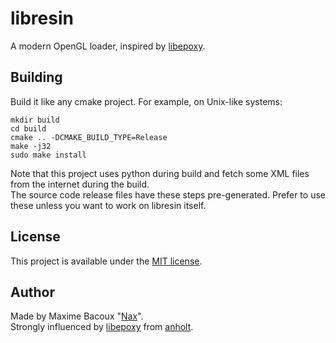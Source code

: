 # libresin

A modern OpenGL loader, inspired by [libepoxy](https://github.com/anholt/libepoxy).

## Building

Build it like any cmake project. For example, on Unix-like systems:

    mkdir build
    cd build
    cmake .. -DCMAKE_BUILD_TYPE=Release
    make -j32
    sudo make install

Note that this project uses python during build and fetch some XML files from the internet during the build.  
The source code release files have these steps pre-generated. Prefer to use these unless you want to work on libresin itself.

## License

This project is available under the [MIT license](LICENSE).

## Author

Made by Maxime Bacoux "[Nax](https://github.com/Nax)".  
Strongly influenced by [libepoxy](https://github.com/anholt/libepoxy) from [anholt](https://github.com/anholt).
